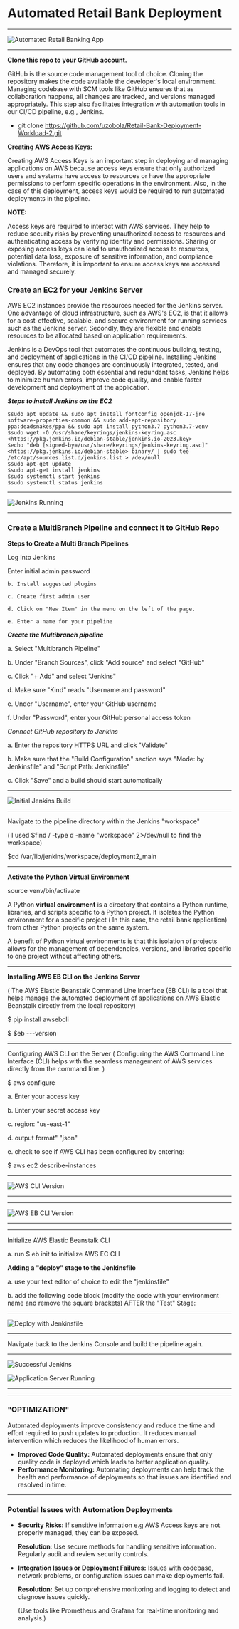 # **Automated Retail Bank Deployment**
 ---

![Automated Retail Banking App](https://github.com/uzobola/Retail-Bank-Deployment-Workload-2/raw/main/Copy%20of%20Automated%20Retail%20Banking%20App%202.drawio%20(2).png)

---

**Clone this repo to your GitHub account.**

GitHub is the source code management tool of choice. Cloning the repository makes the code available the developer's local environment. Managing codebase with SCM tools like GitHub ensures that as collaboration happens, all changes are tracked, and versions managed appropriately. This step also facilitates integration with automation tools in our CI/CD pipeline, e.g., Jenkins.

- git clone https://github.com/uzobola/Retail-Bank-Deployment-Workload-2.git

**Creating AWS Access Keys:**

Creating AWS Access Keys is an important step in deploying and managing applications on AWS because access keys ensure that only authorized users and systems have access to resources or have the appropriate permissions to perform specific operations in the environment. Also, in the case of this deployment, access keys would be required to run automated deployments in the pipeline.

**NOTE:**

Access keys are required to interact with AWS services. They help to reduce security risks by preventing unauthorized access to resources and authenticating access by verifying identity and permissions. Sharing or exposing access keys can lead to unauthorized access to resources, potential data loss, exposure of sensitive information, and compliance violations. Therefore, it is important to ensure access keys are accessed and managed securely.




### **Create an EC2 for your Jenkins Server**

AWS EC2 instances provide the resources needed for the Jenkins server. One advantage of cloud infrastructure, such as AWS's EC2, is that it allows for a cost-effective, scalable, and secure environment for running services such as the Jenkins server. Secondly, they are flexible and enable resources to be allocated based on application requirements.

Jenkins is a DevOps tool that automates the continuous building, testing, and deployment of applications in the CI/CD pipeline. Installing Jenkins ensures that any code changes are continuously integrated, tested, and deployed. By automating both essential and redundant tasks, Jenkins helps to minimize human errors, improve code quality, and enable faster development and deployment of the application.


***Steps to install Jenkins on the EC2***

```
$sudo apt update && sudo apt install fontconfig openjdk-17-jre software-properties-common && sudo add-apt-repository ppa:deadsnakes/ppa && sudo apt install python3.7 python3.7-venv
$sudo wget -O /usr/share/keyrings/jenkins-keyring.asc <https://pkg.jenkins.io/debian-stable/jenkins.io-2023.key>
$echo "deb [signed-by=/usr/share/keyrings/jenkins-keyring.asc]" <https://pkg.jenkins.io/debian-stable> binary/ | sudo tee /etc/apt/sources.list.d/jenkins.list > /dev/null
$sudo apt-get update
$sudo apt-get install jenkins
$sudo systemctl start jenkins
$sudo systemctl status jenkins

```

---

![Jenkins Running](https://github.com/uzobola/Retail-Bank-Deployment-Workload-2/raw/main/Jenkins%20Running.png)


---

### **Create a MultiBranch Pipeline and connect it to GitHub Repo**

**Steps to Create a Multi Branch Pipelines**

Log into Jenkins

Enter initial admin password
    
    b. Install suggested plugins
    
    c. Create first admin user
    
    d. Click on "New Item" in the menu on the left of the page.
    
    e. Enter a name for your pipeline
    



***Create the Multibranch pipeline***

a. Select "Multibranch Pipeline"

b. Under "Branch Sources", click "Add source" and select "GitHub"

c. Click "+ Add" and select "Jenkins"

d. Make sure "Kind" reads "Username and password"

e. Under "Username", enter your GitHub username

f. Under "Password", enter your GitHub personal access token



*Connect GitHub repository to Jenkins*

a. Enter the repository HTTPS URL and click "Validate"

b. Make sure that the "Build Configuration" section says "Mode: by Jenkinsfile" and "Script Path: Jenkinsfile"

c. Click "Save" and a build should start automatically


---

![Initial Jenkins Build](https://github.com/uzobola/Retail-Bank-Deployment-Workload-2/raw/main/Initial%20Jenkins%20Build.png)

---

Navigate to the pipeline directory within the Jenkins "workspace"

( I used $find / -type d -name "workspace" 2>/dev/null to find the workspace)

$cd /var/lib/jenkins/workspace/deployment2_main

---

**Activate the Python Virtual Environment**

source venv/bin/activate

A Python **virtual environment** is a directory that contains a Python runtime, libraries, and scripts specific to a Python project. It isolates the Python environment for a specific project ( In this case, the retail bank application) from other Python projects on the same system.

A benefit of Python virtual environments is that this isolation of projects allows for the management of dependencies, versions, and libraries specific to one project without affecting others.

---

**Installing AWS EB CLI on the Jenkins Server**

( The AWS Elastic Beanstalk Command Line Interface (EB CLI) is a tool that helps manage the automated deployment of applications on AWS Elastic Beanstalk directly from the local repository)

$ pip install awsebcli

$ $eb ---version

---

Configuring AWS CLI on the Server ( Configuring the AWS Command Line Interface (CLI) helps with the seamless management of AWS services directly from the command line. )

$ aws configure

a. Enter your access key

b. Enter your secret access key

c. region: "us-east-1"

d. output format" "json"

e. check to see if AWS CLI has been configured by entering:

$ aws ec2 describe-instances

---
![AWS CLI Version](https://github.com/uzobola/Retail-Bank-Deployment-Workload-2/raw/main/aws%20cli%20version.png)

---


---

![AWS EB CLI Version](https://github.com/uzobola/Retail-Bank-Deployment-Workload-2/raw/main/aws%20eb%20cli%20version.png)


---

---

Initialize AWS Elastic Beanstalk CLI

a. run $ eb init to initialize AWS EC CLI

**Adding a "deploy" stage to the Jenkinsfile**

a. use your text editor of choice to edit the "jenkinsfile"

b. add the following code block (modify the code with your environment name and remove the square brackets) AFTER the "Test" Stage:

---

![Deploy with Jenkinsfile](https://github.com/uzobola/Retail-Bank-Deployment-Workload-2/raw/main/deploy%20with%20jenkinsfile.png)


---


Navigate back to the Jenkins Console and build the pipeline again.

---

![Successful Jenkins](https://github.com/uzobola/Retail-Bank-Deployment-Workload-2/raw/main/Successful%20Jenkins.png)


![Application Server Running](https://github.com/uzobola/Retail-Bank-Deployment-Workload-2/raw/main/application%20server%20running.png)

---



---
### **"OPTIMIZATION"**

Automated deployments improve consistency and reduce the time and effort required to push updates to production. It reduces manual intervention which reduces the likelihood of human errors.

- **Improved Code Quality:** Automated deployments ensure that only quality code is deployed which leads to better application quality.
- **Performance Monitoring:** Automating deployments can help track the health and performance of deployments so that issues are identified and resolved in time.

---

### **Potential Issues with Automation Deployments**

- **Security Risks:** If sensitive information e.g AWS Access keys are not properly managed, they can be exposed.
    
    **Resolution**: Use secure methods for handling sensitive information. Regularly audit and review security controls.
    
- **Integration Issues or Deployment Failures:** Issues with codebase, network problems, or configuration issues can make deployments fail.
    
    **Resolution:** Set up comprehensive monitoring and logging to detect and diagnose issues quickly.
    
    (Use tools like Prometheus and Grafana for real-time monitoring and analysis.)
    


